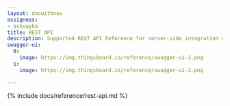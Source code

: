 ```yaml
---
layout: docwithnav
assignees:
- ashvayka
title: REST API
description: Supported REST API Reference for server-side integration of your IoT projects
swagger-ui:
  0:
    image: https://img.thingsboard.io/reference/swagger-ui-1.png
  1:
    image: https://img.thingsboard.io/reference/swagger-ui-2.png

---
```


{% include docs/reference/rest-api.md %}
